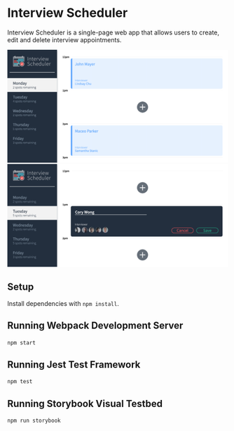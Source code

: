 # Interview Scheduler

Interview Scheduler is a single-page web app that allows users to create, edit and delete interview appointments.

!['Screenshot of App'](https://github.com/ChristoLuksatrio/scheduler/blob/master/docs/appointment-main.png?raw=true)
!['Screenshot of App Edit'](https://github.com/ChristoLuksatrio/scheduler/blob/master/docs/appointment-form.png?raw=true)

## Setup

Install dependencies with `npm install`.

## Running Webpack Development Server

```sh
npm start
```

## Running Jest Test Framework

```sh
npm test
```

## Running Storybook Visual Testbed

```sh
npm run storybook
```

